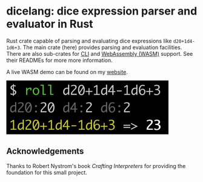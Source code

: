 # dicelang: dice expression parser and evaluator in Rust

Rust crate capable of parsing and evaluating dice expressions like
`d20+1d4-1d6+3`. The main crate (here) provides parsing and evaluation
facilities. There are also sub-crates for [CLI](./dicelang-cli) and [WebAssembly (WASM)](./dicelang-wasm) support. See their
READMEs for more more information.

A live WASM demo can be found on my [website](https://michaeldresser.io/).

![](media/cli-shot.png)


## Acknowledgements

Thanks to Robert Nystrom's book _Crafting Interpreters_ for providing the foundation for this small project.
